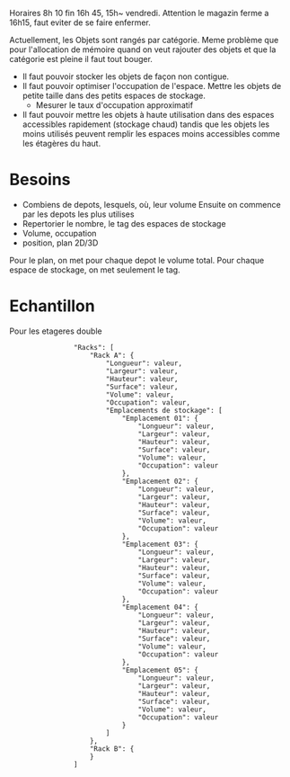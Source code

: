 Horaires 8h 10 fin 16h 45, 15h~ vendredi. Attention le magazin ferme a 16h15, faut eviter de se faire enfermer.

Actuellement, les Objets sont rangés par catégorie. Meme problème que pour l'allocation de mémoire quand on veut rajouter des objets et que la catégorie est pleine il faut tout bouger.
- Il faut pouvoir stocker les objets de façon non contigue.
- Il faut pouvoir optimiser l'occupation de l'espace. Mettre les objets de petite taille dans des petits espaces de stockage.
    + Mesurer le taux d'occupation approximatif
- Il faut pouvoir mettre les objets à haute utilisation dans des espaces accessibles rapidement (stockage chaud) tandis que les objets les moins utilisés peuvent remplir les espaces moins accessibles comme les étagères du haut.

# Besoins

- Combiens de depots, lesquels, où, leur volume
Ensuite on commence par les depots les plus utilises
- Repertorier le nombre, le tag des espaces de stockage
- Volume, occupation
- position, plan 2D/3D

Pour le plan, on met pour chaque depot le volume total. Pour chaque espace de stockage, on met seulement le tag.

# Echantillon

Pour les etageres double

					"Racks": [
						"Rack A": {
							"Longueur": valeur,
							"Largeur": valeur,
							"Hauteur": valeur,
							"Surface": valeur,
							"Volume": valeur,
							"Occupation": valeur,
							"Emplacements de stockage": [
								"Emplacement 01": {
									"Longueur": valeur,
									"Largeur": valeur,
									"Hauteur": valeur,
									"Surface": valeur,
									"Volume": valeur,
									"Occupation": valeur
								},
								"Emplacement 02": {
									"Longueur": valeur,
									"Largeur": valeur,
									"Hauteur": valeur,
									"Surface": valeur,
									"Volume": valeur,
									"Occupation": valeur
								},
								"Emplacement 03": {
									"Longueur": valeur,
									"Largeur": valeur,
									"Hauteur": valeur,
									"Surface": valeur,
									"Volume": valeur,
									"Occupation": valeur
								},
								"Emplacement 04": {
									"Longueur": valeur,
									"Largeur": valeur,
									"Hauteur": valeur,
									"Surface": valeur,
									"Volume": valeur,
									"Occupation": valeur
								},
								"Emplacement 05": {
									"Longueur": valeur,
									"Largeur": valeur,
									"Hauteur": valeur,
									"Surface": valeur,
									"Volume": valeur,
									"Occupation": valeur
								}
							]
						},
						"Rack B": {
						}
					]
